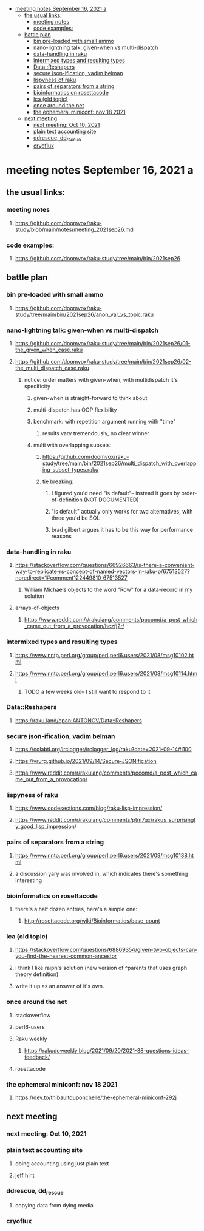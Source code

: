 - [meeting notes September 16, 2021                                      a](#org651b77b)
  - [the usual links:](#orgd0f1362)
    - [meeting notes](#org3bb23e8)
    - [code examples:](#org2e69821)
  - [battle plan](#org7f848c4)
    - [bin pre-loaded with small ammo](#org73987f5)
    - [nano-lightning talk: given-when vs multi-dispatch](#orgc9b4d76)
    - [data-handling in raku](#org19b7b6c)
    - [intermixed types and resulting types](#org3a18ffc)
    - [Data::Reshapers](#orga7fd91d)
    - [secure json-ification, vadim belman](#org2b08f76)
    - [lispyness of raku](#org6a78bbc)
    - [pairs of separators from a string](#orge472939)
    - [bioinformatics on rosettacode](#org10a8d9b)
    - [lca (old topic)](#org0c684c3)
    - [once around the net](#org86e91a6)
    - [the ephemeral miniconf: nov 18 2021](#org5b0547b)
  - [next meeting](#orgf6cabaa)
    - [next meeting: Oct 10, 2021](#orgb97675e)
    - [plain text accounting site](#org05a220e)
    - [ddrescue, dd<sub>rescue</sub>](#orgb82f6f5)
    - [cryoflux](#org20c405b)


<a id="org651b77b"></a>

# meeting notes September 16, 2021                                      a


<a id="orgd0f1362"></a>

## the usual links:


<a id="org3bb23e8"></a>

### meeting notes

1.  <https://github.com/doomvox/raku-study/blob/main/notes/meeting_2021sep26.md>


<a id="org2e69821"></a>

### code examples:

1.  <https://github.com/doomvox/raku-study/tree/main/bin/2021sep26>


<a id="org7f848c4"></a>

## battle plan


<a id="org73987f5"></a>

### bin pre-loaded with small ammo

1.  <https://github.com/doomvox/raku-study/tree/main/bin/2021sep26/anon_var_vs_topic.raku>


<a id="orgc9b4d76"></a>

### nano-lightning talk: given-when vs multi-dispatch

1.  <https://github.com/doomvox/raku-study/tree/main/bin/2021sep26/01-the_given_when_case.raku>

2.  <https://github.com/doomvox/raku-study/tree/main/bin/2021sep26/02-the_multi_dispatch_case.raku>

    1.  notice: order matters with given-when, with multidispatch it's specificity
    
        1.  given-when is straight-forward to think about
        
        2.  multi-dispatch has OOP flexibility
        
        3.  benchmark: with repetition argument running with "time"
        
            1.  results vary tremendously, no clear winner
        
        4.  multi with overlapping subsets:
        
            1.  <https://github.com/doomvox/raku-study/tree/main/bin/2021sep26/multi_dispatch_with_overlapping_subset_types.raku>
            
            2.  tie breaking:
            
                1.  I figured you'd need "is default"&#x2013; instead it goes by order-of-definition (NOT DOCUMENTED)
                
                2.  "is default" actually only works for two alternatives, with three you'd be SOL
                
                3.  brad gilbert argues it has to be this way for performance reasons


<a id="org19b7b6c"></a>

### data-handling in raku

1.  <https://stackoverflow.com/questions/66926663/is-there-a-convenient-way-to-replicate-rs-concept-of-named-vectors-in-raku-p/67513527?noredirect=1#comment122449810_67513527>

    1.  William Michaels objects to the word "Row" for a data-record in my solution

2.  arrays-of-objects

    1.  <https://www.reddit.com/r/rakulang/comments/pocomd/a_post_which_came_out_from_a_provocation/hczfj2r/>


<a id="org3a18ffc"></a>

### intermixed types and resulting types

1.  <https://www.nntp.perl.org/group/perl.perl6.users/2021/08/msg10102.html>

2.  <https://www.nntp.perl.org/group/perl.perl6.users/2021/08/msg10114.html>

    1.  TODO a few weeks old&#x2013; I still want to respond to it


<a id="orga7fd91d"></a>

### Data::Reshapers

1.  <https://raku.land/cpan:ANTONOV/Data::Reshapers>


<a id="org2b08f76"></a>

### secure json-ification, vadim belman

1.  <https://colabti.org/irclogger/irclogger_log/raku?date=2021-09-14#l100>

2.  <https://vrurg.github.io/2021/09/14/Secure-JSONification>

3.  <https://www.reddit.com/r/rakulang/comments/pocomd/a_post_which_came_out_from_a_provocation/>


<a id="org6a78bbc"></a>

### lispyness of raku

1.  <https://www.codesections.com/blog/raku-lisp-impression/>

2.  <https://www.reddit.com/r/rakulang/comments/ptm7qx/rakus_surprisingly_good_lisp_impression/>


<a id="orge472939"></a>

### pairs of separators from a string

1.  <https://www.nntp.perl.org/group/perl.perl6.users/2021/09/msg10138.html>

2.  a discussion yary was involved in, which indicates there's something interesting


<a id="org10a8d9b"></a>

### bioinformatics on rosettacode

1.  there's a half dozen entries, here's a simple one:

    1.  <http://rosettacode.org/wiki/Bioinformatics/base_count>


<a id="org0c684c3"></a>

### lca (old topic)

1.  <https://stackoverflow.com/questions/68869354/given-two-objects-can-you-find-the-nearest-common-ancestor>

2.  i think I like raiph's solution (new version of ^parents that uses graph theory definition)

3.  write it up as an answer of it's own.


<a id="org86e91a6"></a>

### once around the net

1.  stackoverflow

2.  perl6-users

3.  Raku weekly

    1.  <https://rakudoweekly.blog/2021/09/20/2021-38-questions-ideas-feedback/>

4.  rosettacode


<a id="org5b0547b"></a>

### the ephemeral miniconf: nov 18 2021

1.  <https://dev.to/thibaultduponchelle/the-ephemeral-miniconf-292j>


<a id="orgf6cabaa"></a>

## next meeting


<a id="orgb97675e"></a>

### next meeting: Oct 10, 2021


<a id="org05a220e"></a>

### plain text accounting site

1.  doing accounting using just plain text

2.  jeff hint


<a id="orgb82f6f5"></a>

### ddrescue, dd<sub>rescue</sub>

1.  copying data from dying media


<a id="org20c405b"></a>

### cryoflux
